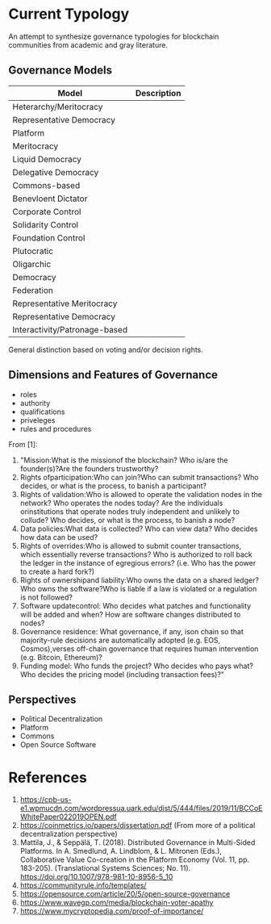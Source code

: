 # Current Typology

An attempt to synthesize governance typologies for blockchain communities from academic and gray literature. 

## Governance Models

| Model  | Description |
|--------|-------------|
|Heterarchy/Meritocracy| |
|Representative Democracy||
|Platform| |
|Meritocracy|
|Liquid Democracy|
|Delegative Democracy|
|Commons-based|
|Benevloent Dictator|
|Corporate Control|
|Solidarity Control|
|Foundation Control|
|Plutocratic|
|Oligarchic|
|Democracy|
|Federation|
|Representative Meritocracy|
|Representative Democracy|
|Interactivity/Patronage-based|

General distinction based on voting and/or decision rights. 

## Dimensions and Features of Governance 

- roles
- authority
- qualifications
- priveleges
- rules and procedures

From [1]:

1. "Mission:What is the missionof the blockchain? Who is/are the founder(s)?Are the founders trustworthy?
2. Rights ofparticipation:Who can join?Who can submit transactions? Who decides, or what is the process, to banish a participant?
3. Rights of validation:Who is allowed to operate the validation nodes in the network?  Who operates  the  nodes  today? Are  the individuals  orinstitutions  that  operate  nodes  truly independent and unlikely to collude? Who decides, or what is the process, to banish a node?
4. Data policies:What data is collected? Who can view data? Who decides how data can be used? 
5. Rights of overrides:Who is allowed to submit counter transactions, which essentially reverse transactions? Who  is  authorized  to  roll  back  the  ledger  in  the  instance  of  egregious  errors? (i.e. Who has the power to create a hard fork?)  
6. Rights of ownershipand liability:Who owns the data on a shared ledger? Who owns the software?Who is liable if a law is violated or a regulation is not followed?
7. Software updatecontrol: Who  decides  what  patches  and  functionality  will  be  added  and when?  How are software changes distributed to nodes?
8. Governance residence: What governance, if any, ison chain so that majority-rule decisions are  automatically  adopted  (e.g.  EOS,  Cosmos),verses  off-chain  governance  that  requires human intervention (e.g. Bitcoin, Ethereum)? 
9. Funding model:  Who  funds  the  project? Who  decides  who  pays  what? Who  decides  the pricing model (including transaction fees)?"

## Perspectives

- Political Decentralization
- Platform
- Commons 
- Open Source Software

# References

1. https://cpb-us-e1.wpmucdn.com/wordpressua.uark.edu/dist/5/444/files/2019/11/BCCoEWhitePaper022019OPEN.pdf
2. https://coinmetrics.io/papers/dissertation.pdf (From more of a political decentralization perspective)
3. Mattila, J., & Seppälä, T. (2018). Distributed Governance in Multi-Sided Platforms. In A. Smedlund, A. Lindblom, & L. Mitronen (Eds.), Collaborative Value Co-creation in the Platform Economy (Vol. 11, pp. 183-205). (Translational Systems Sciences; No. 11). https://doi.org/10.1007/978-981-10-8956-5_10
4. https://communityrule.info/templates/
5. https://opensource.com/article/20/5/open-source-governance
6. https://www.wavegp.com/media/blockchain-voter-apathy
7. https://www.mycryptopedia.com/proof-of-importance/
